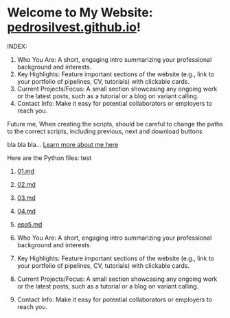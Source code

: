 # Welcome to My Website: [pedrosilvest.github.io](https://pedrosilvest.github.io/)!

INDEX:
1. Who You Are: A short, engaging intro summarizing your professional background and interests.
2. Key Highlights: Feature important sections of the website (e.g., link to your portfolio of pipelines, CV, tutorials) with clickable cards.
3. Current Projects/Focus: A small section showcasing any ongoing work or the latest posts, such as a tutorial or a blog on variant calling.
4. Contact Info: Make it easy for potential collaborators or employers to reach you.

Future me, When creating the scripts, should be careful to change the paths to the correct scripts, including previous, next and download buttons

bla bla bla... [Learn more about me here](./about/)

Here are the Python files: test

1. [01.md](./bioinformaticsV2/01_QualityControl.md)
2. [02.md](./bioinformaticsV2/02_TrimGalore.md)
3. [03.md](./bioinformaticsV2/03_Align.md)
4. [04.md](./bioinformaticsV2/04_Coverage.md)
5. [epa5.md](./code/epa.md)

1. Who You Are: A short, engaging intro summarizing your professional background and interests.
2. Key Highlights: Feature important sections of the website (e.g., link to your portfolio of pipelines, CV, tutorials) with clickable cards.
3. Current Projects/Focus: A small section showcasing any ongoing work or the latest posts, such as a tutorial or a blog on variant calling.
4. Contact Info: Make it easy for potential collaborators or employers to reach you.